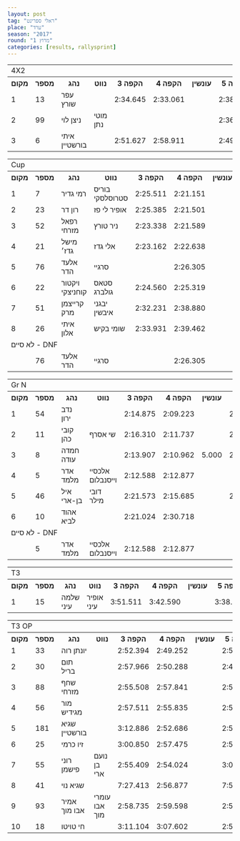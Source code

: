 ```yaml
---
layout: post
tag: "ראלי ספרינט"
place: "ערד"
season: "2017"
round: "מרוץ 1"
categories: [results, rallysprint]
---
```

<table class="line_color big_table">
    <tr>
        <td colspan="99" class="title_font">4X2</td>
    </tr>
    <tr class="rnkh_bkcolor">
        <th class="rnkh_font">מקום</th>
        <th class="rnkh_font">מספר</th>
        <th class="rnkh_font">נהג</th>
        <th class="rnkh_font">נווט</th>
        <th class="rnkh_font">הקפה 3</th>
        <th class="rnkh_font">הקפה 4</th>
        <th class="rnkh_font">עונשין</th>
        <th class="rnkh_font">הקפה 5</th>
        <th class="rnkh_font">עונשין</th>
        <th class="rnkh_font">זמן</th>
        <th class="rnkh_font">פער</th>
    </tr>
    <tr class="rnk_bkcolor">
        <td class="rnk_font">1</td>
        <td class="rnk_font">13</td>
        <td class="rnk_font">עפר שורץ</td>
        <td class="rnk_font"></td>
        <td class="rnk_font">2:34.645</td>
        <td class="rnk_font">2:33.061</td>
        <td class="rnk_font"></td>
        <td class="rnk_font">2:38.096</td>
        <td class="rnk_font"></td>
        <td class="rnk_font">2:33.061</td>
        <td class="rnk_font"></td>
    </tr>
    <tr class="rnk_bkcolor">
        <td class="rnk_font">2</td>
        <td class="rnk_font">99</td>
        <td class="rnk_font">ניצן לוי</td>
        <td class="rnk_font">מוטי נתן</td>
        <td class="rnk_font"></td>
        <td class="rnk_font"></td>
        <td class="rnk_font"></td>
        <td class="rnk_font">2:36.522</td>
        <td class="rnk_font"></td>
        <td class="rnk_font">2:36.522</td>
        <td class="rnk_font">3.461</td>
    </tr>
    <tr class="rnk_bkcolor">
        <td class="rnk_font">3</td>
        <td class="rnk_font">6</td>
        <td class="rnk_font">איתי בורשטיין</td>
        <td class="rnk_font"></td>
        <td class="rnk_font">2:51.627</td>
        <td class="rnk_font">2:58.911</td>
        <td class="rnk_font"></td>
        <td class="rnk_font">2:49.245</td>
        <td class="rnk_font"></td>
        <td class="rnk_font">2:49.245</td>
        <td class="rnk_font">16.184</td>
    </tr>
</table>
<table class="line_color big_table">
    <tr>
        <td colspan="99" class="title_font">Cup</td>
    </tr>
    <tr class="rnkh_bkcolor">
        <th class="rnkh_font">מקום</th>
        <th class="rnkh_font">מספר</th>
        <th class="rnkh_font">נהג</th>
        <th class="rnkh_font">נווט</th>
        <th class="rnkh_font">הקפה 3</th>
        <th class="rnkh_font">הקפה 4</th>
        <th class="rnkh_font">עונשין</th>
        <th class="rnkh_font">הקפה 5</th>
        <th class="rnkh_font">עונשין</th>
        <th class="rnkh_font">זמן</th>
        <th class="rnkh_font">פער</th>
    </tr>
    <tr class="rnk_bkcolor">
        <td class="rnk_font">1</td>
        <td class="rnk_font">7</td>
        <td class="rnk_font">רמי גדיר</td>
        <td class="rnk_font">בוריס סטרוסלסקי</td>
        <td class="rnk_font">2:25.511</td>
        <td class="rnk_font">2:21.151</td>
        <td class="rnk_font"></td>
        <td class="rnk_font">2:18.589</td>
        <td class="rnk_font"></td>
        <td class="rnk_font">2:18.589</td>
        <td class="rnk_font"></td>
    </tr>
    <tr class="rnk_bkcolor">
        <td class="rnk_font">2</td>
        <td class="rnk_font">23</td>
        <td class="rnk_font">רון דר</td>
        <td class="rnk_font">אופיר לי פז</td>
        <td class="rnk_font">2:25.385</td>
        <td class="rnk_font">2:21.501</td>
        <td class="rnk_font"></td>
        <td class="rnk_font">2:18.637</td>
        <td class="rnk_font"></td>
        <td class="rnk_font">2:18.637</td>
        <td class="rnk_font">0.048</td>
    </tr>
    <tr class="rnk_bkcolor">
        <td class="rnk_font">3</td>
        <td class="rnk_font">52</td>
        <td class="rnk_font">רפאל מזרחי</td>
        <td class="rnk_font">ניר טורץ</td>
        <td class="rnk_font">2:23.338</td>
        <td class="rnk_font">2:21.589</td>
        <td class="rnk_font"></td>
        <td class="rnk_font">2:18.960</td>
        <td class="rnk_font"></td>
        <td class="rnk_font">2:18.960</td>
        <td class="rnk_font">0.371</td>
    </tr>
    <tr class="rnk_bkcolor">
        <td class="rnk_font">4</td>
        <td class="rnk_font">21</td>
        <td class="rnk_font">מישל גדז׳</td>
        <td class="rnk_font">אלי גדז</td>
        <td class="rnk_font">2:23.162</td>
        <td class="rnk_font">2:22.638</td>
        <td class="rnk_font"></td>
        <td class="rnk_font">2:19.280</td>
        <td class="rnk_font"></td>
        <td class="rnk_font">2:19.280</td>
        <td class="rnk_font">0.691</td>
    </tr>
    <tr class="rnk_bkcolor">
        <td class="rnk_font">5</td>
        <td class="rnk_font">76</td>
        <td class="rnk_font">אלעד הדר</td>
        <td class="rnk_font">סרגיי</td>
        <td class="rnk_font"></td>
        <td class="rnk_font">2:26.305</td>
        <td class="rnk_font"></td>
        <td class="rnk_font">2:21.068</td>
        <td class="rnk_font"></td>
        <td class="rnk_font">2:21.068</td>
        <td class="rnk_font">2.479</td>
    </tr>
    <tr class="rnk_bkcolor">
        <td class="rnk_font">6</td>
        <td class="rnk_font">22</td>
        <td class="rnk_font">ויקטור קוחניצקי</td>
        <td class="rnk_font">סטאס גולברג</td>
        <td class="rnk_font">2:24.560</td>
        <td class="rnk_font">2:25.319</td>
        <td class="rnk_font"></td>
        <td class="rnk_font">2:26.824</td>
        <td class="rnk_font"></td>
        <td class="rnk_font">2:24.560</td>
        <td class="rnk_font">5.971</td>
    </tr>
    <tr class="rnk_bkcolor">
        <td class="rnk_font">7</td>
        <td class="rnk_font">51</td>
        <td class="rnk_font">קרייצמן מרק</td>
        <td class="rnk_font">יבגני איבשין</td>
        <td class="rnk_font">2:32.231</td>
        <td class="rnk_font">2:38.880</td>
        <td class="rnk_font"></td>
        <td class="rnk_font">2:32.412</td>
        <td class="rnk_font"></td>
        <td class="rnk_font">2:32.231</td>
        <td class="rnk_font">13.642</td>
    </tr>
    <tr class="rnk_bkcolor">
        <td class="rnk_font">8</td>
        <td class="rnk_font">26</td>
        <td class="rnk_font">איתי אלון</td>
        <td class="rnk_font">שומי בקיש</td>
        <td class="rnk_font">2:33.931</td>
        <td class="rnk_font">2:39.462</td>
        <td class="rnk_font"></td>
        <td class="rnk_font"></td>
        <td class="rnk_font"></td>
        <td class="rnk_font">2:33.931</td>
        <td class="rnk_font">15.342</td>
    </tr>
    <tr>
        <td colspan="99" class="subtitle_font">לא סיים - DNF</td>
    </tr>
    <tr class="rnk_bkcolor">
        <td class="rnk_font"></td>
        <td class="rnk_font">76</td>
        <td class="rnk_font">אלעד הדר</td>
        <td class="rnk_font">סרגיי</td>
        <td class="rnk_font"></td>
        <td class="rnk_font">2:26.305</td>
        <td class="rnk_font"></td>
        <td class="rnk_font">2:21.068</td>
        <td class="rnk_font"></td>
        <td class="rnk_font"></td>
        <td class="rnk_font"></td>
    </tr>
</table>
<table class="line_color big_table">
    <tr>
        <td colspan="99" class="title_font">Gr N</td>
    </tr>
    <tr class="rnkh_bkcolor">
        <th class="rnkh_font">מקום</th>
        <th class="rnkh_font">מספר</th>
        <th class="rnkh_font">נהג</th>
        <th class="rnkh_font">נווט</th>
        <th class="rnkh_font">הקפה 3</th>
        <th class="rnkh_font">הקפה 4</th>
        <th class="rnkh_font">עונשין</th>
        <th class="rnkh_font">הקפה 5</th>
        <th class="rnkh_font">עונשין</th>
        <th class="rnkh_font">זמן</th>
        <th class="rnkh_font">פער</th>
    </tr>
    <tr class="rnk_bkcolor">
        <td class="rnk_font">1</td>
        <td class="rnk_font">54</td>
        <td class="rnk_font">נדב ירון</td>
        <td class="rnk_font"></td>
        <td class="rnk_font">2:14.875</td>
        <td class="rnk_font">2:09.223</td>
        <td class="rnk_font"></td>
        <td class="rnk_font">2:18.115</td>
        <td class="rnk_font"></td>
        <td class="rnk_font">2:09.223</td>
        <td class="rnk_font"></td>
    </tr>
    <tr class="rnk_bkcolor">
        <td class="rnk_font">2</td>
        <td class="rnk_font">11</td>
        <td class="rnk_font">קובי כהן</td>
        <td class="rnk_font">שי אסרף</td>
        <td class="rnk_font">2:16.310</td>
        <td class="rnk_font">2:11.737</td>
        <td class="rnk_font"></td>
        <td class="rnk_font">2:12.894</td>
        <td class="rnk_font"></td>
        <td class="rnk_font">2:11.737</td>
        <td class="rnk_font">2.514</td>
    </tr>
    <tr class="rnk_bkcolor">
        <td class="rnk_font">3</td>
        <td class="rnk_font">8</td>
        <td class="rnk_font">חמדה עודה</td>
        <td class="rnk_font"></td>
        <td class="rnk_font">2:13.907</td>
        <td class="rnk_font">2:10.962</td>
        <td class="rnk_font">5.000</td>
        <td class="rnk_font">2:11.778</td>
        <td class="rnk_font"></td>
        <td class="rnk_font">2:11.778</td>
        <td class="rnk_font">2.555</td>
    </tr>
    <tr class="rnk_bkcolor">
        <td class="rnk_font">4</td>
        <td class="rnk_font">5</td>
        <td class="rnk_font">אדר מלמד</td>
        <td class="rnk_font">אלכסיי וייסנבלום</td>
        <td class="rnk_font">2:12.588</td>
        <td class="rnk_font">2:12.877</td>
        <td class="rnk_font"></td>
        <td class="rnk_font"></td>
        <td class="rnk_font"></td>
        <td class="rnk_font">2:12.588</td>
        <td class="rnk_font">3.365</td>
    </tr>
    <tr class="rnk_bkcolor">
        <td class="rnk_font">5</td>
        <td class="rnk_font">46</td>
        <td class="rnk_font">איל בן-ארי</td>
        <td class="rnk_font">דובי מילר</td>
        <td class="rnk_font">2:21.573</td>
        <td class="rnk_font">2:15.685</td>
        <td class="rnk_font"></td>
        <td class="rnk_font">2:14.315</td>
        <td class="rnk_font"></td>
        <td class="rnk_font">2:14.315</td>
        <td class="rnk_font">5.092</td>
    </tr>
    <tr class="rnk_bkcolor">
        <td class="rnk_font">6</td>
        <td class="rnk_font">10</td>
        <td class="rnk_font">אהוד לביא</td>
        <td class="rnk_font"></td>
        <td class="rnk_font">2:21.024</td>
        <td class="rnk_font">2:30.718</td>
        <td class="rnk_font"></td>
        <td class="rnk_font"></td>
        <td class="rnk_font"></td>
        <td class="rnk_font">2:21.024</td>
        <td class="rnk_font">11.801</td>
    </tr>
    <tr>
        <td colspan="99" class="subtitle_font">לא סיים - DNF</td>
    </tr>
    <tr class="rnk_bkcolor">
        <td class="rnk_font"></td>
        <td class="rnk_font">5</td>
        <td class="rnk_font">אדר מלמד</td>
        <td class="rnk_font">אלכסיי וייסנבלום</td>
        <td class="rnk_font">2:12.588</td>
        <td class="rnk_font">2:12.877</td>
        <td class="rnk_font"></td>
        <td class="rnk_font"></td>
        <td class="rnk_font"></td>
        <td class="rnk_font"></td>
        <td class="rnk_font"></td>
    </tr>
</table>
<table class="line_color big_table">
    <tr>
        <td colspan="99" class="title_font">T3</td>
    </tr>
    <tr class="rnkh_bkcolor">
        <th class="rnkh_font">מקום</th>
        <th class="rnkh_font">מספר</th>
        <th class="rnkh_font">נהג</th>
        <th class="rnkh_font">נווט</th>
        <th class="rnkh_font">הקפה 3</th>
        <th class="rnkh_font">הקפה 4</th>
        <th class="rnkh_font">עונשין</th>
        <th class="rnkh_font">הקפה 5</th>
        <th class="rnkh_font">עונשין</th>
        <th class="rnkh_font">זמן</th>
        <th class="rnkh_font">פער</th>
    </tr>
    <tr class="rnk_bkcolor">
        <td class="rnk_font">1</td>
        <td class="rnk_font">15</td>
        <td class="rnk_font">שלמה עיני</td>
        <td class="rnk_font">אופיר עיני</td>
        <td class="rnk_font">3:51.511</td>
        <td class="rnk_font">3:42.590</td>
        <td class="rnk_font"></td>
        <td class="rnk_font">3:38.998</td>
        <td class="rnk_font"></td>
        <td class="rnk_font">3:38.998</td>
        <td class="rnk_font"></td>
    </tr>
</table>
<table class="line_color big_table">
    <tr>
        <td colspan="99" class="title_font">T3 OP</td>
    </tr>
    <tr class="rnkh_bkcolor">
        <th class="rnkh_font">מקום</th>
        <th class="rnkh_font">מספר</th>
        <th class="rnkh_font">נהג</th>
        <th class="rnkh_font">נווט</th>
        <th class="rnkh_font">הקפה 3</th>
        <th class="rnkh_font">הקפה 4</th>
        <th class="rnkh_font">עונשין</th>
        <th class="rnkh_font">הקפה 5</th>
        <th class="rnkh_font">עונשין</th>
        <th class="rnkh_font">זמן</th>
        <th class="rnkh_font">פער</th>
    </tr>
    <tr class="rnk_bkcolor">
        <td class="rnk_font">1</td>
        <td class="rnk_font">33</td>
        <td class="rnk_font">יונתן רוה</td>
        <td class="rnk_font"></td>
        <td class="rnk_font">2:52.394</td>
        <td class="rnk_font">2:49.252</td>
        <td class="rnk_font"></td>
        <td class="rnk_font">2:55.525</td>
        <td class="rnk_font"></td>
        <td class="rnk_font">2:49.252</td>
        <td class="rnk_font"></td>
    </tr>
    <tr class="rnk_bkcolor">
        <td class="rnk_font">2</td>
        <td class="rnk_font">30</td>
        <td class="rnk_font">תום בריל</td>
        <td class="rnk_font"></td>
        <td class="rnk_font">2:57.966</td>
        <td class="rnk_font">2:50.288</td>
        <td class="rnk_font"></td>
        <td class="rnk_font">2:48.088</td>
        <td class="rnk_font">5.000</td>
        <td class="rnk_font">2:50.288</td>
        <td class="rnk_font">1.036</td>
    </tr>
    <tr class="rnk_bkcolor">
        <td class="rnk_font">3</td>
        <td class="rnk_font">88</td>
        <td class="rnk_font">שחף מזרחי</td>
        <td class="rnk_font"></td>
        <td class="rnk_font">2:55.508</td>
        <td class="rnk_font">2:57.841</td>
        <td class="rnk_font"></td>
        <td class="rnk_font">2:51.567</td>
        <td class="rnk_font"></td>
        <td class="rnk_font">2:51.567</td>
        <td class="rnk_font">2.315</td>
    </tr>
    <tr class="rnk_bkcolor">
        <td class="rnk_font">4</td>
        <td class="rnk_font">56</td>
        <td class="rnk_font">מור מגידיש</td>
        <td class="rnk_font"></td>
        <td class="rnk_font">2:57.511</td>
        <td class="rnk_font">2:55.835</td>
        <td class="rnk_font"></td>
        <td class="rnk_font">2:51.723</td>
        <td class="rnk_font"></td>
        <td class="rnk_font">2:51.723</td>
        <td class="rnk_font">2.471</td>
    </tr>
    <tr class="rnk_bkcolor">
        <td class="rnk_font">5</td>
        <td class="rnk_font">181</td>
        <td class="rnk_font">שגיא בורשטיין</td>
        <td class="rnk_font"></td>
        <td class="rnk_font">3:12.886</td>
        <td class="rnk_font">2:52.686</td>
        <td class="rnk_font"></td>
        <td class="rnk_font">2:51.878</td>
        <td class="rnk_font"></td>
        <td class="rnk_font">2:51.878</td>
        <td class="rnk_font">2.626</td>
    </tr>
    <tr class="rnk_bkcolor">
        <td class="rnk_font">6</td>
        <td class="rnk_font">25</td>
        <td class="rnk_font">זיו כרמי</td>
        <td class="rnk_font"></td>
        <td class="rnk_font">3:00.850</td>
        <td class="rnk_font">2:57.475</td>
        <td class="rnk_font"></td>
        <td class="rnk_font">2:52.215</td>
        <td class="rnk_font"></td>
        <td class="rnk_font">2:52.215</td>
        <td class="rnk_font">2.963</td>
    </tr>
    <tr class="rnk_bkcolor">
        <td class="rnk_font">7</td>
        <td class="rnk_font">55</td>
        <td class="rnk_font">רוני פישמן</td>
        <td class="rnk_font">נועם בן ארי</td>
        <td class="rnk_font">2:55.409</td>
        <td class="rnk_font">2:54.024</td>
        <td class="rnk_font"></td>
        <td class="rnk_font">3:05.965</td>
        <td class="rnk_font"></td>
        <td class="rnk_font">2:54.024</td>
        <td class="rnk_font">4.772</td>
    </tr>
    <tr class="rnk_bkcolor">
        <td class="rnk_font">8</td>
        <td class="rnk_font">41</td>
        <td class="rnk_font">שגיא נוי</td>
        <td class="rnk_font"></td>
        <td class="rnk_font">7:27.413</td>
        <td class="rnk_font">2:56.877</td>
        <td class="rnk_font"></td>
        <td class="rnk_font">7:52.804</td>
        <td class="rnk_font"></td>
        <td class="rnk_font">2:56.877</td>
        <td class="rnk_font">7.625</td>
    </tr>
    <tr class="rnk_bkcolor">
        <td class="rnk_font">9</td>
        <td class="rnk_font">93</td>
        <td class="rnk_font">אמיר אבו מוך</td>
        <td class="rnk_font">עומרי אבו מוך</td>
        <td class="rnk_font">2:58.735</td>
        <td class="rnk_font">2:59.598</td>
        <td class="rnk_font"></td>
        <td class="rnk_font">2:59.594</td>
        <td class="rnk_font"></td>
        <td class="rnk_font">2:58.735</td>
        <td class="rnk_font">9.483</td>
    </tr>
    <tr class="rnk_bkcolor">
        <td class="rnk_font">10</td>
        <td class="rnk_font">18</td>
        <td class="rnk_font">חי טויטו</td>
        <td class="rnk_font"></td>
        <td class="rnk_font">3:11.104</td>
        <td class="rnk_font">3:07.602</td>
        <td class="rnk_font"></td>
        <td class="rnk_font">2:59.795</td>
        <td class="rnk_font"></td>
        <td class="rnk_font">2:59.795</td>
        <td class="rnk_font">10.543</td>
    </tr>
</table>
